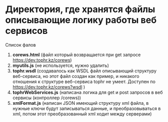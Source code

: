 # Директория, где хранятся файлы описывающие логику работы веб сервисов
Список фалов
1. **corews.html** (файл который возвращается при get запросе https://dev.tophr.kz/corews) 
2. **myutils.js** (не используется, нужно удалить)
3. **tophr.wsdl** (создавалось как WSDL файл описывающий структуру веб-сервиса, но этот файл создан как пример, и никакого отношения к структуре веб-сервиса tophr не умеет. Доступен по https://dev.tophr.kz/corews?wsdl )
4. **tophrWebServices.js** (написана логика для get и post запросов в веб сервисы (контроллер /corews))
5. **xmlFormat.js** (написан JSON имеющий структуру xml файла, в нужные ключи будут записываться данные, и преобразовываться в xml, потом этот преобразованный xml ходит между серверами)